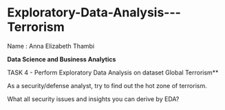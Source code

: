 # Exploratory-Data-Analysis---Terrorism

Name : Anna Elizabeth Thambi

**Data Science and Business Analytics**


TASK 4 -  Perform Exploratory Data Analysis on dataset Global Terrorism**

As a security/defense analyst, try to find out the hot zone of terrorism.

What all security issues and insights you can derive by EDA?
